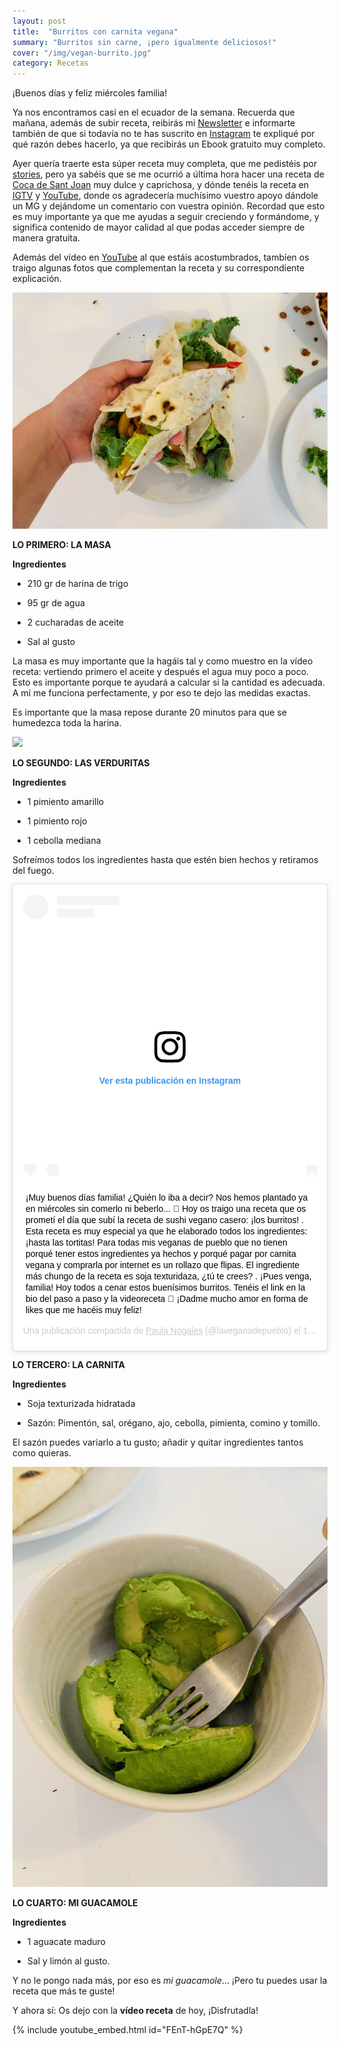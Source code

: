 ```yaml
---
layout: post
title:  "Burritos con carnita vegana"
summary: "Burritos sin carne, ¡pero igualmente deliciosos!"
cover: "/img/vegan-burrito.jpg"
category: Recetas
---
```


¡Buenos días y feliz miércoles familia!


Ya nos encontramos casi en el ecuador de la semana. Recuerda que mañana, además de subir receta, reibirás mi  [Newsletter](https://laveganadepueblo.com/newsletter/) e informarte también de que si todavía no te has suscrito en [Instagram](https://www.instagram.com/p/Byx6JDuiSSn/) te expliqué por qué razón debes hacerlo, ya que recibirás un Ebook gratuito muy completo.


Ayer quería traerte esta súper receta muy completa, que me pedistéis por [stories](https://www.instagram.com/laveganadepueblo/?hl=es), pero ya sabéis que se me ocurrió a última hora hacer una receta de [Coca de Sant Joan](https://laveganadepueblo.com/2019/06/18/Coca-de-Sant-Joan-sin-huevo-sin-lactosa.html) muy dulce y caprichosa, y dónde tenéis la receta en [IGTV](https://www.instagram.com/tv/By2hTR-glI5/?hl=es) y [YouTube](https://www.youtube.com/watch?v=nqZ2xQDsIH8&t=2s), donde os agradecería muchísimo vuestro apoyo dándole un MG y dejándome un comentario con vuestra opinión. Recordad que esto es muy importante ya que me ayudas a seguir creciendo y formándome, y significa contenido de mayor calidad al que podas acceder siempre de manera gratuita.


Además del vídeo en [YouTube](https://www.youtube.com/channel/UCpwpKnkPezvXFnVyzCWadIQ?view_as=subscriber) al que estáis acostumbrados, tambíen os traigo algunas fotos que complementan la receta y su correspondiente explicación.



![](/img/resultado.heic)



**LO PRIMERO: LA MASA**

**Ingredientes**

- 210 gr de harina de trigo


- 95 gr de agua 


- 2 cucharadas de aceite


- Sal al gusto


La masa es muy importante que la hagáis tal y como muestro en la vídeo receta: vertiendo primero el aceite y después el agua muy poco a poco. Esto es importante porque te ayudará a calcular si la cantidad es adecuada. A mí me funciona perfectamente, y por eso te dejo las medidas exactas. 


Es importante que la masa repose durante 20 minutos para que se humedezca toda la harina.



![](/img/masa.JPG)


**LO SEGUNDO: LAS VERDURITAS**


**Ingredientes**


- 1 pimiento amarillo

- 1 pimiento rojo

- 1 cebolla mediana


Sofreímos todos los ingredientes hasta que estén bien hechos y retiramos del fuego.



<blockquote class="instagram-media" data-instgrm-captioned data-instgrm-permalink="https://www.instagram.com/p/By42y_HiWF6/" data-instgrm-version="12" style=" background:#FFF; border:0; border-radius:3px; box-shadow:0 0 1px 0 rgba(0,0,0,0.5),0 1px 10px 0 rgba(0,0,0,0.15); margin: 1px; max-width:540px; min-width:326px; padding:0; width:99.375%; width:-webkit-calc(100% - 2px); width:calc(100% - 2px);"><div style="padding:16px;"> <a href="https://www.instagram.com/p/By42y_HiWF6/" style=" background:#FFFFFF; line-height:0; padding:0 0; text-align:center; text-decoration:none; width:100%;" target="_blank"> <div style=" display: flex; flex-direction: row; align-items: center;"> <div style="background-color: #F4F4F4; border-radius: 50%; flex-grow: 0; height: 40px; margin-right: 14px; width: 40px;"></div> <div style="display: flex; flex-direction: column; flex-grow: 1; justify-content: center;"> <div style=" background-color: #F4F4F4; border-radius: 4px; flex-grow: 0; height: 14px; margin-bottom: 6px; width: 100px;"></div> <div style=" background-color: #F4F4F4; border-radius: 4px; flex-grow: 0; height: 14px; width: 60px;"></div></div></div><div style="padding: 19% 0;"></div> <div style="display:block; height:50px; margin:0 auto 12px; width:50px;"><svg width="50px" height="50px" viewBox="0 0 60 60" version="1.1" xmlns="https://www.w3.org/2000/svg" xmlns:xlink="https://www.w3.org/1999/xlink"><g stroke="none" stroke-width="1" fill="none" fill-rule="evenodd"><g transform="translate(-511.000000, -20.000000)" fill="#000000"><g><path d="M556.869,30.41 C554.814,30.41 553.148,32.076 553.148,34.131 C553.148,36.186 554.814,37.852 556.869,37.852 C558.924,37.852 560.59,36.186 560.59,34.131 C560.59,32.076 558.924,30.41 556.869,30.41 M541,60.657 C535.114,60.657 530.342,55.887 530.342,50 C530.342,44.114 535.114,39.342 541,39.342 C546.887,39.342 551.658,44.114 551.658,50 C551.658,55.887 546.887,60.657 541,60.657 M541,33.886 C532.1,33.886 524.886,41.1 524.886,50 C524.886,58.899 532.1,66.113 541,66.113 C549.9,66.113 557.115,58.899 557.115,50 C557.115,41.1 549.9,33.886 541,33.886 M565.378,62.101 C565.244,65.022 564.756,66.606 564.346,67.663 C563.803,69.06 563.154,70.057 562.106,71.106 C561.058,72.155 560.06,72.803 558.662,73.347 C557.607,73.757 556.021,74.244 553.102,74.378 C549.944,74.521 548.997,74.552 541,74.552 C533.003,74.552 532.056,74.521 528.898,74.378 C525.979,74.244 524.393,73.757 523.338,73.347 C521.94,72.803 520.942,72.155 519.894,71.106 C518.846,70.057 518.197,69.06 517.654,67.663 C517.244,66.606 516.755,65.022 516.623,62.101 C516.479,58.943 516.448,57.996 516.448,50 C516.448,42.003 516.479,41.056 516.623,37.899 C516.755,34.978 517.244,33.391 517.654,32.338 C518.197,30.938 518.846,29.942 519.894,28.894 C520.942,27.846 521.94,27.196 523.338,26.654 C524.393,26.244 525.979,25.756 528.898,25.623 C532.057,25.479 533.004,25.448 541,25.448 C548.997,25.448 549.943,25.479 553.102,25.623 C556.021,25.756 557.607,26.244 558.662,26.654 C560.06,27.196 561.058,27.846 562.106,28.894 C563.154,29.942 563.803,30.938 564.346,32.338 C564.756,33.391 565.244,34.978 565.378,37.899 C565.522,41.056 565.552,42.003 565.552,50 C565.552,57.996 565.522,58.943 565.378,62.101 M570.82,37.631 C570.674,34.438 570.167,32.258 569.425,30.349 C568.659,28.377 567.633,26.702 565.965,25.035 C564.297,23.368 562.623,22.342 560.652,21.575 C558.743,20.834 556.562,20.326 553.369,20.18 C550.169,20.033 549.148,20 541,20 C532.853,20 531.831,20.033 528.631,20.18 C525.438,20.326 523.257,20.834 521.349,21.575 C519.376,22.342 517.703,23.368 516.035,25.035 C514.368,26.702 513.342,28.377 512.574,30.349 C511.834,32.258 511.326,34.438 511.181,37.631 C511.035,40.831 511,41.851 511,50 C511,58.147 511.035,59.17 511.181,62.369 C511.326,65.562 511.834,67.743 512.574,69.651 C513.342,71.625 514.368,73.296 516.035,74.965 C517.703,76.634 519.376,77.658 521.349,78.425 C523.257,79.167 525.438,79.673 528.631,79.82 C531.831,79.965 532.853,80.001 541,80.001 C549.148,80.001 550.169,79.965 553.369,79.82 C556.562,79.673 558.743,79.167 560.652,78.425 C562.623,77.658 564.297,76.634 565.965,74.965 C567.633,73.296 568.659,71.625 569.425,69.651 C570.167,67.743 570.674,65.562 570.82,62.369 C570.966,59.17 571,58.147 571,50 C571,41.851 570.966,40.831 570.82,37.631"></path></g></g></g></svg></div><div style="padding-top: 8px;"> <div style=" color:#3897f0; font-family:Arial,sans-serif; font-size:14px; font-style:normal; font-weight:550; line-height:18px;"> Ver esta publicación en Instagram</div></div><div style="padding: 12.5% 0;"></div> <div style="display: flex; flex-direction: row; margin-bottom: 14px; align-items: center;"><div> <div style="background-color: #F4F4F4; border-radius: 50%; height: 12.5px; width: 12.5px; transform: translateX(0px) translateY(7px);"></div> <div style="background-color: #F4F4F4; height: 12.5px; transform: rotate(-45deg) translateX(3px) translateY(1px); width: 12.5px; flex-grow: 0; margin-right: 14px; margin-left: 2px;"></div> <div style="background-color: #F4F4F4; border-radius: 50%; height: 12.5px; width: 12.5px; transform: translateX(9px) translateY(-18px);"></div></div><div style="margin-left: 8px;"> <div style=" background-color: #F4F4F4; border-radius: 50%; flex-grow: 0; height: 20px; width: 20px;"></div> <div style=" width: 0; height: 0; border-top: 2px solid transparent; border-left: 6px solid #f4f4f4; border-bottom: 2px solid transparent; transform: translateX(16px) translateY(-4px) rotate(30deg)"></div></div><div style="margin-left: auto;"> <div style=" width: 0px; border-top: 8px solid #F4F4F4; border-right: 8px solid transparent; transform: translateY(16px);"></div> <div style=" background-color: #F4F4F4; flex-grow: 0; height: 12px; width: 16px; transform: translateY(-4px);"></div> <div style=" width: 0; height: 0; border-top: 8px solid #F4F4F4; border-left: 8px solid transparent; transform: translateY(-4px) translateX(8px);"></div></div></div></a> <p style=" margin:8px 0 0 0; padding:0 4px;"> <a href="https://www.instagram.com/p/By42y_HiWF6/" style=" color:#000; font-family:Arial,sans-serif; font-size:14px; font-style:normal; font-weight:normal; line-height:17px; text-decoration:none; word-wrap:break-word;" target="_blank">¡Muy buenos días familia! ¿Quién lo iba a decir? Nos hemos plantado ya en miércoles sin comerlo ni beberlo... 🌮 Hoy os traigo una receta que os prometí el día que subí la receta de sushi vegano casero: ¡los burritos! . Esta receta es muy especial ya que he elaborado todos los ingredientes: ¡hasta las tortitas! Para todas mis veganas de pueblo que no tienen porqué tener estos ingredientes ya hechos y porqué pagar por carnita vegana y comprarla por internet es un rollazo que flipas. El ingrediente más chungo de la receta es soja texturidaza, ¿tú te crees? . ¡Pues venga, familia! Hoy todos a cenar estos buenísimos burritos. Tenéis el link en la bio del paso a paso y la videoreceta 💝 ¡Dadme mucho amor en forma de likes que me hacéis muy feliz!</a></p> <p style=" color:#c9c8cd; font-family:Arial,sans-serif; font-size:14px; line-height:17px; margin-bottom:0; margin-top:8px; overflow:hidden; padding:8px 0 7px; text-align:center; text-overflow:ellipsis; white-space:nowrap;">Una publicación compartida de <a href="https://www.instagram.com/laveganadepueblo/" style=" color:#c9c8cd; font-family:Arial,sans-serif; font-size:14px; font-style:normal; font-weight:normal; line-height:17px;" target="_blank"> Paula Nogales</a> (@laveganadepueblo) el <time style=" font-family:Arial,sans-serif; font-size:14px; line-height:17px;" datetime="2019-06-19T10:42:15+00:00">19 Jun, 2019 a las 3:42 PDT</time></p></div></blockquote> <script async src="//www.instagram.com/embed.js"></script>






**LO TERCERO: LA CARNITA**

**Ingredientes**


- Soja texturizada hidratada


- Sazón: Pimentón, sal, orégano, ajo, cebolla, pimienta, comino y tomillo.


El sazón puedes variarlo a tu gusto; añadir y quitar ingredientes tantos como quieras.



![](/img/guacamole.HEIC)


**LO CUARTO: MI GUACAMOLE**

**Ingredientes**


- 1 aguacate maduro


- Sal y limón al gusto.


Y no le pongo nada más, por eso es *mi guacamole*... ¡Pero tu puedes usar la receta que más te guste!



Y ahora sí: Os dejo con la **vídeo receta** de hoy, ¡Disfrutadla!


{% include youtube_embed.html id="FEnT-hGpE7Q" %} 
